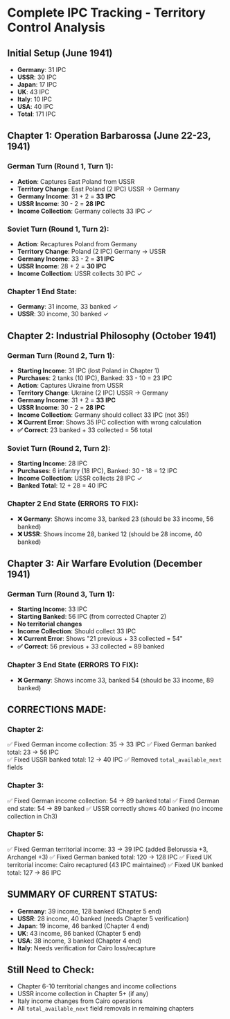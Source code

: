# Complete IPC Tracking - Territory Control Analysis

## Initial Setup (June 1941)
- **Germany**: 31 IPC
- **USSR**: 30 IPC  
- **Japan**: 17 IPC
- **UK**: 43 IPC
- **Italy**: 10 IPC
- **USA**: 40 IPC
- **Total**: 171 IPC

## Chapter 1: Operation Barbarossa (June 22-23, 1941)

### German Turn (Round 1, Turn 1):
- **Action**: Captures East Poland from USSR
- **Territory Change**: East Poland (2 IPC) USSR → Germany
- **Germany Income**: 31 + 2 = **33 IPC**
- **USSR Income**: 30 - 2 = **28 IPC**
- **Income Collection**: Germany collects 33 IPC ✓

### Soviet Turn (Round 1, Turn 2):
- **Action**: Recaptures Poland from Germany
- **Territory Change**: Poland (2 IPC) Germany → USSR  
- **Germany Income**: 33 - 2 = **31 IPC**
- **USSR Income**: 28 + 2 = **30 IPC**
- **Income Collection**: USSR collects 30 IPC ✓

### Chapter 1 End State:
- **Germany**: 31 income, 33 banked ✓
- **USSR**: 30 income, 30 banked ✓

## Chapter 2: Industrial Philosophy (October 1941)

### German Turn (Round 2, Turn 1):
- **Starting Income**: 31 IPC (lost Poland in Chapter 1)
- **Purchases**: 2 tanks (10 IPC), Banked: 33 - 10 = 23 IPC
- **Action**: Captures Ukraine from USSR
- **Territory Change**: Ukraine (2 IPC) USSR → Germany
- **Germany Income**: 31 + 2 = **33 IPC**
- **USSR Income**: 30 - 2 = **28 IPC**
- **Income Collection**: Germany should collect 33 IPC (not 35!)
- **❌ Current Error**: Shows 35 IPC collection with wrong calculation
- **✅ Correct**: 23 banked + 33 collected = 56 total

### Soviet Turn (Round 2, Turn 2):
- **Starting Income**: 28 IPC  
- **Purchases**: 6 infantry (18 IPC), Banked: 30 - 18 = 12 IPC
- **Income Collection**: USSR collects 28 IPC ✓
- **Banked Total**: 12 + 28 = 40 IPC

### Chapter 2 End State (ERRORS TO FIX):
- **❌ Germany**: Shows income 33, banked 23 (should be 33 income, 56 banked)
- **❌ USSR**: Shows income 28, banked 12 (should be 28 income, 40 banked)

## Chapter 3: Air Warfare Evolution (December 1941)

### German Turn (Round 3, Turn 1):
- **Starting Income**: 33 IPC
- **Starting Banked**: 56 IPC (from corrected Chapter 2)
- **No territorial changes**
- **Income Collection**: Should collect 33 IPC
- **❌ Current Error**: Shows "21 previous + 33 collected = 54"
- **✅ Correct**: 56 previous + 33 collected = 89 banked

### Chapter 3 End State (ERRORS TO FIX):
- **❌ Germany**: Shows income 33, banked 54 (should be 33 income, 89 banked)

## CORRECTIONS MADE:

### Chapter 2:
✅ Fixed German income collection: 35 → 33 IPC
✅ Fixed German banked total: 23 → 56 IPC  
✅ Fixed USSR banked total: 12 → 40 IPC
✅ Removed `total_available_next` fields

### Chapter 3:
✅ Fixed German income collection: 54 → 89 banked total
✅ Fixed German end state: 54 → 89 banked
✅ USSR correctly shows 40 banked (no income collection in Ch3)

### Chapter 5:
✅ Fixed German territorial income: 33 → 39 IPC (added Belorussia +3, Archangel +3)
✅ Fixed German banked total: 120 → 128 IPC
✅ Fixed UK territorial income: Cairo recaptured (43 IPC maintained)
✅ Fixed UK banked total: 127 → 86 IPC

## SUMMARY OF CURRENT STATUS:
- **Germany**: 39 income, 128 banked (Chapter 5 end)
- **USSR**: 28 income, 40 banked (needs Chapter 5 verification)
- **Japan**: 19 income, 46 banked (Chapter 4 end)
- **UK**: 43 income, 86 banked (Chapter 5 end)
- **USA**: 38 income, 3 banked (Chapter 4 end)
- **Italy**: Needs verification for Cairo loss/recapture

## Still Need to Check:
- Chapter 6-10 territorial changes and income collections
- USSR income collection in Chapter 5+ (if any)
- Italy income changes from Cairo operations
- All `total_available_next` field removals in remaining chapters